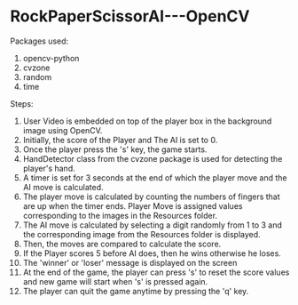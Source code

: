 # RockPaperScissorAI---OpenCV

Packages used:
1. opencv-python
2. cvzone
3. random
4. time

Steps:
1. User Video is embedded on top of the player box in the background image using OpenCV.
2. Initially, the score of the Player and The AI is set to 0. 
3. Once the player press the 's' key, the game starts.
4. HandDetector class from the cvzone package is used for detecting the player's hand.
5. A timer is set for 3 seconds at the end of which the player move and the AI move is calculated.
6. The player move is calculated by counting the numbers of fingers that are up when the timer ends. Player Move is assigned values corresponding to the images in the Resources folder.
7. The AI move is calculated by selecting a digit randomly from 1 to 3 and the corresponding image from the Resources folder is displayed.
8. Then, the moves are compared to calculate the score.
9. If the Player scores 5 before AI does, then he wins otherwise he loses.
10. The 'winner' or 'loser' message is displayed on the screen
11. At the end of the game, the player can press 's' to reset the score values and new game will start when 's' is pressed again.
12. The player can quit the game anytime by pressing the 'q' key.
